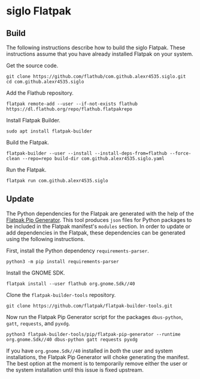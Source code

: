 # siglo Flatpak

## Build

The following instructions describe how to build the siglo Flatpak.
These instructions assume that you have already installed Flatpak on your system.

Get the source code.

    git clone https://github.com/flathub/com.github.alexr4535.siglo.git
    cd com.github.alexr4535.siglo

Add the Flathub repository.

    flatpak remote-add --user --if-not-exists flathub https://dl.flathub.org/repo/flathub.flatpakrepo

Install Flatpak Builder.

    sudo apt install flatpak-builder

Build the Flatpak.

    flatpak-builder --user --install --install-deps-from=flathub --force-clean --repo=repo build-dir com.github.alexr4535.siglo.yaml

Run the Flatpak.

    flatpak run com.github.alexr4535.siglo

## Update

The Python dependencies for the Flatpak are generated with the help of the [Flatpak Pip Generator](https://github.com/flatpak/flatpak-builder-tools/tree/master/pip).
This tool produces `json` files for Python packages to be included in the Flatpak manifest's `modules` section.
In order to update or add dependencies in the Flatpak, these dependencies can be generated using the following instructions.

First, install the Python dependency `requirements-parser`.

    python3 -m pip install requirements-parser

Install the GNOME SDK.

    flatpak install --user flathub org.gnome.Sdk//40

Clone the `flatpak-builder-tools` repository.

    git clone https://github.com/flatpak/flatpak-builder-tools.git

Now run the Flatpak Pip Generator script for the packages `dbus-python`, `gatt`, `requests`, and `pyxdg`.

    python3 flatpak-builder-tools/pip/flatpak-pip-generator --runtime org.gnome.Sdk//40 dbus-python gatt requests pyxdg

If you have `org.gnome.Sdk//40` installed in *both* the user and system installations, the Flatpak Pip Generator will choke generating the manifest.
The best option at the moment is to temporarily remove either the user or the system installation until this issue is fixed upstream.

